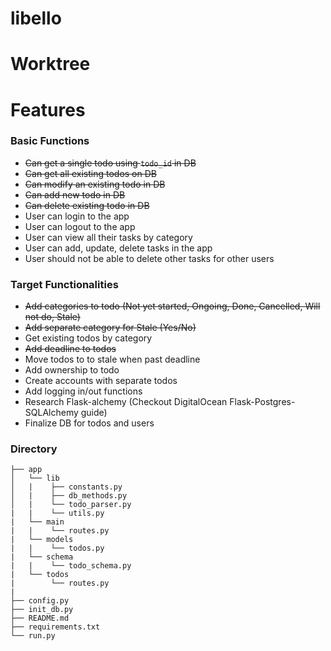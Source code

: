 # libello

# Worktree

# Features

### Basic Functions

- ~~Can get a single todo using `todo_id` in DB~~
- ~~Can get all existing todos on DB~~
- ~~Can modify an existing todo in DB~~
- ~~Can add new todo in DB~~
- ~~Can delete existing todo in DB~~
- User can login to the app
- User can logout to the app
- User can view all their tasks by category
- User can add, update, delete tasks in the app
- User should not be able to delete other tasks for other users


### Target Functionalities

- ~~Add categories to todo (Not yet started, Ongoing, Done, Cancelled, Will not do, Stale)~~
- ~~Add separate category for Stale (Yes/No)~~
- Get existing todos by category
- ~~Add deadline to todos~~
- Move todos to to stale when past deadline
- Add ownership to todo
- Create accounts with separate todos
- Add logging in/out functions
- Research Flask-alchemy (Checkout DigitalOcean Flask-Postgres-SQLAlchemy guide)
- Finalize DB for todos and users

### Directory
```
├── app
│   └── lib
│   |    ├── constants.py
│   |    ├── db_methods.py
│   |    └── todo_parser.py
|   |    └── utils.py
|   └── main
|   |    └── routes.py
|   └── models
|   |    └── todos.py
|   └── schema
|   |    └── todo_schema.py
|   └── todos
|        └── routes.py 
|
├── config.py
├── init_db.py
├── README.md
├── requirements.txt
└── run.py
```